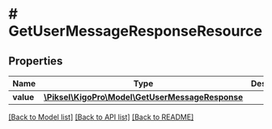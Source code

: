 # # GetUserMessageResponseResource

## Properties

Name | Type | Description | Notes
------------ | ------------- | ------------- | -------------
**value** | [**\Piksel\KigoPro\Model\GetUserMessageResponse**](GetUserMessageResponse.md) |  | [optional]

[[Back to Model list]](../../README.md#models) [[Back to API list]](../../README.md#endpoints) [[Back to README]](../../README.md)
